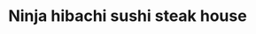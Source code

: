 ---
layout: place
title: "Ninja hibachi sushi steak house"
permalink: /ohio/bowling-green/ninja-hibachi-sushi-steak-house.html
stateAbbr: OH
stateName: Ohio
cityName: Bowling Green
seo:
  name: "Ninja hibachi sushi steak house"
  type: Restaurant
  links: http://www.ninjahibachibowlinggreen.com/
description: "Looking for sushi in Bowling Green, Ohio? Check out Ninja hibachi sushi steak house for a delightful Japanese dining experience. Enjoy a variety of sushi and..."
place_id: ChIJq9OitdELPIgRSJ7ZYcRsQrU
photos:
  - name: >-
      places/ChIJq9OitdELPIgRSJ7ZYcRsQrU/photos/AeeoHcKzdRWYBTb_NJh0AzieQz6V-w--xPKNceeBRDX29vnkGAGdeIXiw-r8k8EvPLh38R1LNDnhBjq6Z-KV8MOCHTc-qUDzVmoHkFQhFCn8V472_xV4_TWXhDZ7dNJQGm4havaBL5m0_58iUX-KXzq3Ark3SwxZIzohLGqOtB0pDl5vvL3ZRmf8NsGtIiLNn4f5jTm0ccs7tDX_o2D-ERCZ0ufNjwzabvFXlm_3fRGz47-Xdn0TMIod4bTtDp6E6iIlgxn4P4Dgp2lK1jyYtcFcVu0V62dQ2t3r2FWY5Co4ekRytw
    widthPx: 1080
    heightPx: 608
    authorAttributions:
      - displayName: Ninja hibachi sushi steak house
        uri: https://maps.google.com/maps/contrib/107140586491101738506
        photoUri: >-
          https://lh3.googleusercontent.com/a-/ALV-UjVGM2uAQPdNHoW0xRGXyqVDtvdpf7LWULhoPMGxUbHV6EMsHj4=s100-p-k-no-mo
    flagContentUri: >-
      https://www.google.com/local/imagery/report/?cb_client=maps_api_places.places_api&image_key=!1e10!2sAF1QipMLJWDQMjqTEyX6xD_4qN5-1bzogsDEbVVd91Qk&hl=en-US
    googleMapsUri: >-
      https://www.google.com/maps/place//data=!3m4!1e2!3m2!1sAF1QipMLJWDQMjqTEyX6xD_4qN5-1bzogsDEbVVd91Qk!2e10!4m2!3m1!1s0x883c0bd1b5a2d3ab:0xb5426cc461d99e48
  - name: >-
      places/ChIJq9OitdELPIgRSJ7ZYcRsQrU/photos/AeeoHcJRJSRRZwVo6TWGVy8-a6si66OS1mlUH1zLeB8DocUsE4EOgrBAZO86C4DWk6mqgKFgcQBP-qCH-RaJZkHcjMRAd8Mw_ZADVEb4Ciypi5_2YDIHmT3H5MoeOFWZ5b5VjcIZ0OjWaMkwYMZh9WiUr6v5wfrAKMjzsLamZnvbxrSA2Nt9t2c_BjI8vUDUFMIeYRCMUBD6caVFkNTno7YLX2UeHb89occ78BQZx4NLIZWbFlOP6FFOBBfiK1MFTeU9xtjNRw0Zkgzf8Gk9gdVbywzYnrUVi50lqspvehAlofMhdg
    widthPx: 1440
    heightPx: 1080
    authorAttributions:
      - displayName: Ninja hibachi sushi steak house
        uri: https://maps.google.com/maps/contrib/115882456456261538269
        photoUri: >-
          https://lh3.googleusercontent.com/a/ACg8ocJMzvJRyEAVdIGbka4hlddDXj1hOECyic-p3pFwwG0OYTkqsw=s100-p-k-no-mo
    flagContentUri: >-
      https://www.google.com/local/imagery/report/?cb_client=maps_api_places.places_api&image_key=!1e10!2sAF1QipNssPOm3PCTnfAttrciAdmSruDNxI7g97wcKPS5&hl=en-US
    googleMapsUri: >-
      https://www.google.com/maps/place//data=!3m4!1e2!3m2!1sAF1QipNssPOm3PCTnfAttrciAdmSruDNxI7g97wcKPS5!2e10!4m2!3m1!1s0x883c0bd1b5a2d3ab:0xb5426cc461d99e48
  - name: >-
      places/ChIJq9OitdELPIgRSJ7ZYcRsQrU/photos/AeeoHcJO03NL5f5rKMshx6lqQF8egT4lncahGeRSkHIlmLTKuQ7slq54r1_YldB7mmUsWvdeItwWOic9xaYFfN0TB_CnOoGMaLYj3thoie7fK1S8cFqxt7lVmREIvxCHikkjwc9Axn8g4QFjDJB03xQlCw1KdchPLFhlTUHKPdK9RV3J8U1LuZHEyJATJf5F6sgumN6EAzS73UdFcfDz82OP3Z4HWEIS-Ab0z4NqSlOJK1AUv5cQIEy3PyOHt7lz1LMx11IOmAHY8iLXD8MfMwnqHMpO41EhS5vGj5LH4D7xOk4b_LPWbBOqBU_LWidCkq25bami6PtHkqRb33QCWMRxmhyzn4YUN9Be_aEhUhGnx8LnVgI0_IEctHUW3TRiCTW2XqhB08Ic8FbxE3gN5XtQsx4XctAHzwno-5H-pZAD0PS7sh5QI5ihQdP2-vmi7Yua
    widthPx: 4000
    heightPx: 3000
    authorAttributions:
      - displayName: David
        uri: https://maps.google.com/maps/contrib/100532281434198132560
        photoUri: >-
          https://lh3.googleusercontent.com/a-/ALV-UjWoqNLnG9d5iop2Kmyli4aXB5hNyYQR0uqi6S5oRzV50d5yfvPr=s100-p-k-no-mo
    flagContentUri: >-
      https://www.google.com/local/imagery/report/?cb_client=maps_api_places.places_api&image_key=!1e10!2sCIABIhAGbzaqqSKanmfiCqMACWjb&hl=en-US
    googleMapsUri: >-
      https://www.google.com/maps/place//data=!3m4!1e2!3m2!1sCIABIhAGbzaqqSKanmfiCqMACWjb!2e10!4m2!3m1!1s0x883c0bd1b5a2d3ab:0xb5426cc461d99e48
  - name: >-
      places/ChIJq9OitdELPIgRSJ7ZYcRsQrU/photos/AeeoHcI1ONM_Qjm6L-BwrXuyfJ-0sjZyir_J8e92cJ5lJfNUtuKWuIhXaAu4QTLlJ1KU4A0Ujczc3H5vG2Gzkn5FpWwAcnwKzs1MugN6cYDXDUM_n1FpNzPJBVNUye2j28B76RzxHLc3Ds-2NTKN8y9lU6zr3qVQMp8iRJfld9-BSJNThb7-BPU4DX6R5jmswJlNJknSQNREmd-Z6BoBaOXZkMhJT8Aqa1MS_c5ChBC3Aik-7l_1qj4hcViwK7qNZ0uooHVQxlzSFyD6bYFL0GERABC0d8vWhbw_wjSBsdXwr0BZfLlQ_dx5ZkxJKQFLbivSBg-xw1IZJGkRoLjA_gqg5Wb3kqNp2rAOg9pP-_bu9ATkGRt6ag3qC_CUj5WJX1qk-iS8VrVRtOZs09q29xUVAneE3xvIK2PZ3bSvXYCy_MAH7Q
    widthPx: 4624
    heightPx: 3472
    authorAttributions:
      - displayName: Angelo Serra
        uri: https://maps.google.com/maps/contrib/111050024842047458720
        photoUri: >-
          https://lh3.googleusercontent.com/a-/ALV-UjVD0t7OAduzJH1wR3FGJQ5KL8sq28nv0UUabsdo7C0W5oBz7EY=s100-p-k-no-mo
    flagContentUri: >-
      https://www.google.com/local/imagery/report/?cb_client=maps_api_places.places_api&image_key=!1e10!2sCIHM0ogKEICAgIC9uKyfIw&hl=en-US
    googleMapsUri: >-
      https://www.google.com/maps/place//data=!3m4!1e2!3m2!1sCIHM0ogKEICAgIC9uKyfIw!2e10!4m2!3m1!1s0x883c0bd1b5a2d3ab:0xb5426cc461d99e48
  - name: >-
      places/ChIJq9OitdELPIgRSJ7ZYcRsQrU/photos/AeeoHcKDyg33hQNV31S9wnBF2RJPGLe2HbaYQW9Yc2UHjcpfow35-jNOQpQKvxy01OL400-JJ-fU62GFsIjafQhJvw2x9jk4lbXUUBTBq4D8Xxc3naMhVG_26LrWL0X0WbhDlFhDkQKqKLszfyeKPlaiR_yQmzmRD1fMHYAfpSQnULyQzFwjuEb50NzQo9oyEBawMyYi9pENnOAGX8ui-EBZopVcBVK6La6YEtHQSLftX2Ucodd7UQ_K-tV4UNLC8BWVnWngohdSugVq-QWe1LQOhkqlsleIT2QlCy_C_NjpvX9ChZiBnI5bka9fGx53nC4js4j6Gq9peV9Fd6b-8VVGhAqy1Kr3SARGB-ctDqlDwBM5sySacluzAZ6VwKFbR8wQ7LTWZC7qEh-e6LMykvuDE46m9IpziYiOsnLVK4ibkEMHrg
    widthPx: 4032
    heightPx: 3024
    authorAttributions:
      - displayName: Soda Of Power
        uri: https://maps.google.com/maps/contrib/114197712355924885418
        photoUri: >-
          https://lh3.googleusercontent.com/a-/ALV-UjVAWj8SFRnl3wlXDETN8z8Rn-RCKIxAGuaHNICOonkPbVX5TaCU=s100-p-k-no-mo
    flagContentUri: >-
      https://www.google.com/local/imagery/report/?cb_client=maps_api_places.places_api&image_key=!1e10!2sCIHM0ogKEICAgIDv7auAIA&hl=en-US
    googleMapsUri: >-
      https://www.google.com/maps/place//data=!3m4!1e2!3m2!1sCIHM0ogKEICAgIDv7auAIA!2e10!4m2!3m1!1s0x883c0bd1b5a2d3ab:0xb5426cc461d99e48
  - name: >-
      places/ChIJq9OitdELPIgRSJ7ZYcRsQrU/photos/AeeoHcL969nvATjRq7zzUACGdtvbjI_snAifrGKOoDC0burEHqGwlHUBACZXS_AxOQLAYMHkYal91r1cVnMEkgPkuTuEFtW5ikpfeu5S5xckY8HUdjU59YKBUd7rYhQ834vsMZV_J6q8okDESrr8u9VHtaSXDazMVPGV-feki3lTfffGPAl_tu-wiMdBP1Z1mAquaZI8JZZk6LGE2kISGd2STW-xCG4eXXKrnfrwfaAGaVoSIo3q9AbUhstgmqLNSssLZjiXO2TE745mVbEZ33JFP5A0rHqnjxfKmRaNAnGUXnW8SLWKPj88osqZrmGBMFCd6l_Z2NrJML-s-b2lM1x53DztG8XT_2zKkOa2Alfw3ozv_2AVVCIibVt8-k8VqAPJyPBqG9vLgbALPzuqzNUI45tc5SPrJjo6WXUG5bLkLMIuVg
    widthPx: 3024
    heightPx: 4032
    authorAttributions:
      - displayName: Maribel Gonzalez-Perry
        uri: https://maps.google.com/maps/contrib/115579249352047278758
        photoUri: >-
          https://lh3.googleusercontent.com/a-/ALV-UjXVf8mPgqAdqJyVTtkKoVoWsTfFkJXKGLudMiQV_6SGBDpXAlXx=s100-p-k-no-mo
    flagContentUri: >-
      https://www.google.com/local/imagery/report/?cb_client=maps_api_places.places_api&image_key=!1e10!2sCIHM0ogKEICAgIDDnKWBBA&hl=en-US
    googleMapsUri: >-
      https://www.google.com/maps/place//data=!3m4!1e2!3m2!1sCIHM0ogKEICAgIDDnKWBBA!2e10!4m2!3m1!1s0x883c0bd1b5a2d3ab:0xb5426cc461d99e48
  - name: >-
      places/ChIJq9OitdELPIgRSJ7ZYcRsQrU/photos/AeeoHcL5QNZtaSJkxA1ExSV-ce2QebjBuph4H57loO7EBDnO2K-iHucRghmSjxz11FQEeGconMnGnbLDvsaB3ZajHT6bus2sNvJqUG_SeaVLUVxLtBaYlMgjHbYny8Q2g0uFRHBXugW34QBAmlP991GFYX1QI3vvIq_Qc4ZUsSvTW5a3KT-ZXZKG9_TIxtdSJEsyaIaGd-Y0suOM5u2IsZK33z9AzCE0032x0oC9Fkbu2H5OdEIPAoN4QxJ5dzyfBoU_oueWJGL5dA0pTcf2nHXkieFxI0AM5tZfbIA5mEJgzQ3GnnKwqU0QvJz_hIcGRxUtzeD-nVffwXF3j0c-JEcRLolmZXLTmClcyh0B-LbLkOTFS2bgkbqkZeIzhWig_eTAq3OpFiQ35qr2xRxlOvpL74pXUEzVKBsPL4VZyifZVHtjrGg
    widthPx: 3000
    heightPx: 4000
    authorAttributions:
      - displayName: Deb O
        uri: https://maps.google.com/maps/contrib/104553369242681397257
        photoUri: >-
          https://lh3.googleusercontent.com/a-/ALV-UjU-8GPxefh3KeXDN3ts4tqLli5fnxj9QSaA1JzD4LuPa8DAW1vn=s100-p-k-no-mo
    flagContentUri: >-
      https://www.google.com/local/imagery/report/?cb_client=maps_api_places.places_api&image_key=!1e10!2sCIHM0ogKEICAgIDRzd6d9QE&hl=en-US
    googleMapsUri: >-
      https://www.google.com/maps/place//data=!3m4!1e2!3m2!1sCIHM0ogKEICAgIDRzd6d9QE!2e10!4m2!3m1!1s0x883c0bd1b5a2d3ab:0xb5426cc461d99e48
  - name: >-
      places/ChIJq9OitdELPIgRSJ7ZYcRsQrU/photos/AeeoHcJUb82PE_IMgMOXvT3tolO9yHC8BYiEf19sAlZLK5-NPQp7abJ5KPhGq6UIgtKb7zFZ1lAyXNejAemeIFromcgcRgRMtVYeP2rEXCMu8fucn1AzuBQe-PFiBLXwn1sMnRMuRPfUl13uOARuDlP2iY5tFjmNMbIP7NE-aRUm4Pae9a8Ou00JGwl6jyB5RPopXCjg2PDubkltwuaTytrbPlyxZFz58nkXht__7smfkU3nGEIaw7B5MKc0G-nt6LFY26pdQTKcFZxZBx5uOFfQYcVkcZJmypl0YYE6VM92B89Zog8KmhB6OVm9YeGeUubGSLQizmV6OoGYQLIEj_jXSoZ0OnnxaLM-nAKzS0GxxeI01GK5MmSyoYPcZqeFfPiZcNg7N031JJIs9gPz0TZzHOKIODd4CxlmfPTVJg76m-g
    widthPx: 4608
    heightPx: 2184
    authorAttributions:
      - displayName: Mike
        uri: https://maps.google.com/maps/contrib/114566943313094287447
        photoUri: >-
          https://lh3.googleusercontent.com/a/ACg8ocLGqriEJLKgGY-RBO5vW7khTN2FNxC9OXG2UmPLtp0AkFtROQ=s100-p-k-no-mo
    flagContentUri: >-
      https://www.google.com/local/imagery/report/?cb_client=maps_api_places.places_api&image_key=!1e10!2sCIHM0ogKEICAgICB14nYDQ&hl=en-US
    googleMapsUri: >-
      https://www.google.com/maps/place//data=!3m4!1e2!3m2!1sCIHM0ogKEICAgICB14nYDQ!2e10!4m2!3m1!1s0x883c0bd1b5a2d3ab:0xb5426cc461d99e48
  - name: >-
      places/ChIJq9OitdELPIgRSJ7ZYcRsQrU/photos/AeeoHcKTP7X_FT3Wdb6U3w53AB4pFK3juhU0_xrR7TnLI6CCDLDE3lkQaiSuUTKX0blGwAvBmjA-b_fj3nSjVaLsGS29VnimbVfYoasn3jcxCodJfW2Nj2D17g2be-D5ZH-L0IuBCLHB0qZ-FlvIQnSj51oTYcFCcWP6CFPjKwzVKfz5CIxSUTciOFFTFuKtmOPzwjonl3ii20XDb5DYccMKBnffvZh2m5ywrIcHaWovLqlCOG9imgzhwmaEgeGPfKf_hWo9fti0N-YGarQGmy3bPoLS41jIydokFaLJhpjY2kUouUejHAQKW8YUvW6m-6oC8OKxvITbCV5Sd9aykIRClyZYZlFkSexWtGkkiBlUnwNXVGyoEjMH5fJlOdfBM_MlZOQBHvw9mI91RbDoXxhq1vbq3GyIY8JxRpXaoYOLffp02MBc
    widthPx: 4624
    heightPx: 3472
    authorAttributions:
      - displayName: Angelo Serra
        uri: https://maps.google.com/maps/contrib/111050024842047458720
        photoUri: >-
          https://lh3.googleusercontent.com/a-/ALV-UjVD0t7OAduzJH1wR3FGJQ5KL8sq28nv0UUabsdo7C0W5oBz7EY=s100-p-k-no-mo
    flagContentUri: >-
      https://www.google.com/local/imagery/report/?cb_client=maps_api_places.places_api&image_key=!1e10!2sCIHM0ogKEICAgIC9uKyfowE&hl=en-US
    googleMapsUri: >-
      https://www.google.com/maps/place//data=!3m4!1e2!3m2!1sCIHM0ogKEICAgIC9uKyfowE!2e10!4m2!3m1!1s0x883c0bd1b5a2d3ab:0xb5426cc461d99e48
  - name: >-
      places/ChIJq9OitdELPIgRSJ7ZYcRsQrU/photos/AeeoHcLZc2uYrvlR3_eQIzsI738JFFFNSxnM6uJYR8tS43o1ofm29523zRrgtIUpojd7-O-hAOC1z-rNmKhdNcTllp9BIg9Suu7uLZ28qvH8N2145UWpXIB6awPcufgroIv7jS20Gayd4guSsTO5XVXHAU07mXsyWvH52E7lFYf3EimOEYvortPyrYA2JjdCKt85t0WPJwlcdTARwnRjbgGBuJcTejWQu3ziJqxMBnbQtxPGtT5ZHNUL5FLNEd735ZcuuojpG_zrq-yjWYgIyq9U4uOTldokqmUlPU4a5OzEAVA6Sfie6hBk2J8_x8OwHElRl02PbybNG-NJ2rMEbjXfyIaBg6JnG8H0R7R8wMC4TrRyXEWQRdaqEsRkpI_hIpIJ0SxLFPXDPVskpcYe9n-X5SL_cmGTqIWrBL9DNQfGC84
    widthPx: 3000
    heightPx: 4000
    authorAttributions:
      - displayName: Deb O
        uri: https://maps.google.com/maps/contrib/104553369242681397257
        photoUri: >-
          https://lh3.googleusercontent.com/a-/ALV-UjU-8GPxefh3KeXDN3ts4tqLli5fnxj9QSaA1JzD4LuPa8DAW1vn=s100-p-k-no-mo
    flagContentUri: >-
      https://www.google.com/local/imagery/report/?cb_client=maps_api_places.places_api&image_key=!1e10!2sCIHM0ogKEICAgIDRzd6dTQ&hl=en-US
    googleMapsUri: >-
      https://www.google.com/maps/place//data=!3m4!1e2!3m2!1sCIHM0ogKEICAgIDRzd6dTQ!2e10!4m2!3m1!1s0x883c0bd1b5a2d3ab:0xb5426cc461d99e48
address: 1080 S Main St, Bowling Green, OH 43402, USA
street: 1080 S Main St
city: Bowling Green
state: OH
zip: '43402'
country: USA
neighborhood: null
latitude: '41.358186'
longitude: '-83.652631'
accessibility_options:
  wheelchairAccessibleParking: true
  wheelchairAccessibleEntrance: true
  wheelchairAccessibleRestroom: true
  wheelchairAccessibleSeating: true
business_status: OPERATIONAL
name: Ninja hibachi sushi steak house
google_maps_links:
  directionsUri: >-
    https://www.google.com/maps/dir//''/data=!4m7!4m6!1m1!4e2!1m2!1m1!1s0x883c0bd1b5a2d3ab:0xb5426cc461d99e48!3e0
  placeUri: https://maps.google.com/?cid=13061121460038901320
  writeAReviewUri: >-
    https://www.google.com/maps/place//data=!4m3!3m2!1s0x883c0bd1b5a2d3ab:0xb5426cc461d99e48!12e1
  reviewsUri: >-
    https://www.google.com/maps/place//data=!4m4!3m3!1s0x883c0bd1b5a2d3ab:0xb5426cc461d99e48!9m1!1b1
  photosUri: >-
    https://www.google.com/maps/place//data=!4m3!3m2!1s0x883c0bd1b5a2d3ab:0xb5426cc461d99e48!10e5
primary_type: Restaurant
opening_hours:
  regular: null
  current: null
secondary_opening_hours:
  regular:
    weekdayDescriptions: null
    type: null
  current:
    weekdayDescriptions: null
    type: null
phone: (419) 819-4313
price_level: PRICE_LEVEL_MODERATE
price_range: $20 &ndash; $30
rating: '4.5'
rating_count: 412
website: http://www.ninjahibachibowlinggreen.com/
reviews:
  - name: >-
      places/ChIJq9OitdELPIgRSJ7ZYcRsQrU/reviews/ChdDSUhNMG9nS0VJQ0FnSUR2N2N2X193RRAB
    relativePublishTimeDescription: 3 months ago
    rating: 5
    text:
      text: >-
        Very polite and timely service.  Excellent rolls, soups, tea and nigiri.
        I just keep coming back!
      languageCode: en
    originalText:
      text: >-
        Very polite and timely service.  Excellent rolls, soups, tea and nigiri.
        I just keep coming back!
      languageCode: en
    authorAttribution:
      displayName: Soda Of Power
      uri: https://www.google.com/maps/contrib/114197712355924885418/reviews
      photoUri: >-
        https://lh3.googleusercontent.com/a-/ALV-UjVAWj8SFRnl3wlXDETN8z8Rn-RCKIxAGuaHNICOonkPbVX5TaCU=s128-c0x00000000-cc-rp-mo
    publishTime: '2024-12-23T03:03:00.466921Z'
    flagContentUri: >-
      https://www.google.com/local/review/rap/report?postId=ChdDSUhNMG9nS0VJQ0FnSUR2N2N2X193RRAB&d=17924085&t=1
    googleMapsUri: >-
      https://www.google.com/maps/reviews/data=!4m6!14m5!1m4!2m3!1sChdDSUhNMG9nS0VJQ0FnSUR2N2N2X193RRAB!2m1!1s0x883c0bd1b5a2d3ab:0xb5426cc461d99e48
  - name: >-
      places/ChIJq9OitdELPIgRSJ7ZYcRsQrU/reviews/ChZDSUhNMG9nS0VJQ0FnSUN2cU1YYWVnEAE
    relativePublishTimeDescription: 4 months ago
    rating: 5
    text:
      text: >-
        Absolutely fantastic place! Japanese food is one of my favorite
        cuisines, and I'm exceptionally finicky when it comes to my food. We
        weren't sure if this was a wise choice or would be a disappointment for
        my birthday,  but I was craving sushi, so we went. I was absolutely 100%
        impressed with the authenticity and quality of the food prepared. I
        ordered a smorgasbord of items that I know I love, and every one of them
        were delicious! The sushi was fresh and some of the best I have ever
        eaten! The Hibachi chef was superbly entertaining and a joy to watch! He
        prepared all of our dishes to perfection! This restaurant is a must see!
      languageCode: en
    originalText:
      text: >-
        Absolutely fantastic place! Japanese food is one of my favorite
        cuisines, and I'm exceptionally finicky when it comes to my food. We
        weren't sure if this was a wise choice or would be a disappointment for
        my birthday,  but I was craving sushi, so we went. I was absolutely 100%
        impressed with the authenticity and quality of the food prepared. I
        ordered a smorgasbord of items that I know I love, and every one of them
        were delicious! The sushi was fresh and some of the best I have ever
        eaten! The Hibachi chef was superbly entertaining and a joy to watch! He
        prepared all of our dishes to perfection! This restaurant is a must see!
      languageCode: en
    authorAttribution:
      displayName: Arlona S.
      uri: https://www.google.com/maps/contrib/110642845500112553063/reviews
      photoUri: >-
        https://lh3.googleusercontent.com/a/ACg8ocJGCZupdMsL7y-zhC2ak5IoYrnp76EDvgKcTTINGTRQ9o022g=s128-c0x00000000-cc-rp-mo-ba2
    publishTime: '2024-12-07T16:08:15.481177Z'
    flagContentUri: >-
      https://www.google.com/local/review/rap/report?postId=ChZDSUhNMG9nS0VJQ0FnSUN2cU1YYWVnEAE&d=17924085&t=1
    googleMapsUri: >-
      https://www.google.com/maps/reviews/data=!4m6!14m5!1m4!2m3!1sChZDSUhNMG9nS0VJQ0FnSUN2cU1YYWVnEAE!2m1!1s0x883c0bd1b5a2d3ab:0xb5426cc461d99e48
  - name: >-
      places/ChIJq9OitdELPIgRSJ7ZYcRsQrU/reviews/ChZDSUhNMG9nS0VJQ0FnSUMxa28yVGJ3EAE
    relativePublishTimeDescription: a year ago
    rating: 5
    text:
      text: >-
        I have a great time every time I am there. The food is great. The
        service is wonderful. And the atmosphere is just awesome.  Hands down
        one of my favorite places to visit and enjoy a meal.
      languageCode: en
    originalText:
      text: >-
        I have a great time every time I am there. The food is great. The
        service is wonderful. And the atmosphere is just awesome.  Hands down
        one of my favorite places to visit and enjoy a meal.
      languageCode: en
    authorAttribution:
      displayName: Joseph Wyble
      uri: https://www.google.com/maps/contrib/115393421207894125461/reviews
      photoUri: >-
        https://lh3.googleusercontent.com/a-/ALV-UjUdWtqZEq3fZ_pIUWDwLJ5yru3RlmTyIze5GzzK_8wrfrF_59F2=s128-c0x00000000-cc-rp-mo-ba4
    publishTime: '2023-12-26T16:16:08.295886Z'
    flagContentUri: >-
      https://www.google.com/local/review/rap/report?postId=ChZDSUhNMG9nS0VJQ0FnSUMxa28yVGJ3EAE&d=17924085&t=1
    googleMapsUri: >-
      https://www.google.com/maps/reviews/data=!4m6!14m5!1m4!2m3!1sChZDSUhNMG9nS0VJQ0FnSUMxa28yVGJ3EAE!2m1!1s0x883c0bd1b5a2d3ab:0xb5426cc461d99e48
  - name: >-
      places/ChIJq9OitdELPIgRSJ7ZYcRsQrU/reviews/ChZDSUhNMG9nS0VJQ0FnSUNtNWVmRllBEAE
    relativePublishTimeDescription: 3 years ago
    rating: 4
    text:
      text: >-
        They were open on Christmas, and besides isn't Asian food a must for the
        holidays.  They were BUSY!  Food was fast, it was fun to sit and watch
        the people.  Do wish it was tastier, seemed bland, perhaps because
        everything was moving so fast?  It was OK tasting and it did look good. 
        I did get a to go order so I can't talk to the show at the hibachi
        tables.
      languageCode: en
    originalText:
      text: >-
        They were open on Christmas, and besides isn't Asian food a must for the
        holidays.  They were BUSY!  Food was fast, it was fun to sit and watch
        the people.  Do wish it was tastier, seemed bland, perhaps because
        everything was moving so fast?  It was OK tasting and it did look good. 
        I did get a to go order so I can't talk to the show at the hibachi
        tables.
      languageCode: en
    authorAttribution:
      displayName: Sue Steller
      uri: https://www.google.com/maps/contrib/106485646961373130388/reviews
      photoUri: >-
        https://lh3.googleusercontent.com/a/ACg8ocI9fPY1g2rf74-hhL7toigeOQ1jxYdACmW5tVSBGJmtXsqx5w=s128-c0x00000000-cc-rp-mo-ba6
    publishTime: '2022-01-04T12:26:07.253607Z'
    flagContentUri: >-
      https://www.google.com/local/review/rap/report?postId=ChZDSUhNMG9nS0VJQ0FnSUNtNWVmRllBEAE&d=17924085&t=1
    googleMapsUri: >-
      https://www.google.com/maps/reviews/data=!4m6!14m5!1m4!2m3!1sChZDSUhNMG9nS0VJQ0FnSUNtNWVmRllBEAE!2m1!1s0x883c0bd1b5a2d3ab:0xb5426cc461d99e48
  - name: >-
      places/ChIJq9OitdELPIgRSJ7ZYcRsQrU/reviews/ChZDSUhNMG9nS0VJQ0FnSURSemQ2U09BEAE
    relativePublishTimeDescription: a year ago
    rating: 4
    text:
      text: >-
        We enjoyed our meals! Definitely try the sushi. I think the spicy girl
        and Hawaii roll were our favorites. They were busy, so the sushi came
        when some were done with their meals. Our server did a great job!
      languageCode: en
    originalText:
      text: >-
        We enjoyed our meals! Definitely try the sushi. I think the spicy girl
        and Hawaii roll were our favorites. They were busy, so the sushi came
        when some were done with their meals. Our server did a great job!
      languageCode: en
    authorAttribution:
      displayName: Deb O
      uri: https://www.google.com/maps/contrib/104553369242681397257/reviews
      photoUri: >-
        https://lh3.googleusercontent.com/a-/ALV-UjU-8GPxefh3KeXDN3ts4tqLli5fnxj9QSaA1JzD4LuPa8DAW1vn=s128-c0x00000000-cc-rp-mo-ba6
    publishTime: '2023-05-01T06:24:08.967207Z'
    flagContentUri: >-
      https://www.google.com/local/review/rap/report?postId=ChZDSUhNMG9nS0VJQ0FnSURSemQ2U09BEAE&d=17924085&t=1
    googleMapsUri: >-
      https://www.google.com/maps/reviews/data=!4m6!14m5!1m4!2m3!1sChZDSUhNMG9nS0VJQ0FnSURSemQ2U09BEAE!2m1!1s0x883c0bd1b5a2d3ab:0xb5426cc461d99e48
parking_options:
  freeParkingLot: true
  freeStreetParking: true
  valetParking: false
payment_options:
  acceptsCreditCards: true
  acceptsDebitCards: true
  acceptsCashOnly: false
  acceptsNfc: true
allow_dogs: null
curbside_pickup: null
delivery: true
dine_in: true
good_for_children: true
good_for_groups: true
good_for_sports: false
live_music: false
menu_for_children: true
outdoor_seating: false
reservable: true
restroom: true
serves_beer: true
serves_breakfast: false
serves_brunch: null
serves_cocktails: true
serves_coffee: null
serves_dinner: true
serves_dessert: true
serves_lunch: true
serves_vegetarian_food: true
serves_wine: true
takeout: true
summary: null

---